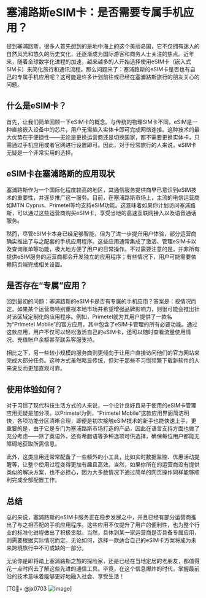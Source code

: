 # 塞浦路斯eSIM卡：是否需要专属手机应用？

提到塞浦路斯，很多人首先想到的是地中海上的这个美丽岛国，它不仅拥有迷人的自然风光和悠久的历史文化，还逐渐成为国际游客和商务人士关注的焦点。近年来，随着全球数字化进程的加速，越来越多的人开始选择使用eSIM卡（嵌入式SIM卡）来简化旅行和通讯流程。那么问题来了：塞浦路斯的eSIM卡是否也有自己的专属手机应用呢？这可能是许多计划前往或已经在塞浦路斯旅行的朋友关心的问题。

## 什么是eSIM卡？

首先，让我们简单回顾一下eSIM卡的概念。与传统的物理SIM卡不同，eSIM是一种直接嵌入设备中的芯片，用户无需插入实体卡即可完成网络连接。这种技术的最大优势在于便捷性——无论是更换运营商还是切换国家，都不需要更换实体卡，只需通过手机应用或者官网进行设置即可。因此，对于经常旅行的人来说，eSIM卡无疑是一个非常实用的选择。

## eSIM卡在塞浦路斯的应用现状

塞浦路斯作为一个国际化程度较高的地区，其通信服务提供商早已意识到eSIM技术的重要性，并逐步推广这一服务。目前，在塞浦路斯市场上，主流的电信运营商如MTN Cyprus、Primetel等均支持eSIM功能。这意味着如果你计划访问塞浦路斯，可以通过这些运营商购买eSIM卡，享受当地的高速互联网接入以及语音通话服务。

然而，尽管eSIM卡本身已经足够智能，但为了进一步提升用户体验，部分运营商确实推出了与之配套的手机应用程序。这些应用通常集成了激活、管理eSIM卡以及查询账单等功能，极大地方便了用户的日常操作。不过需要注意的是，并非所有提供eSIM服务的运营商都会开发独立的应用程序；有些情况下，用户可能需要依赖网页端完成相关设置。

## 是否存在“专属”应用？

回到最初的问题：塞浦路斯的eSIM卡是否有专属的手机应用？答案是：视情况而定。如果某个运营商特别重视本地市场并希望增强品牌影响力，则很可能会推出针对该区域定制化的应用程序。例如，Primetel就为其用户提供了一款名为“Primetel Mobile”的官方应用，其中包含了eSIM卡管理的所有必要功能。通过这款应用，用户不仅可以轻松激活自己的eSIM卡，还可以随时查看流量使用情况、充值账户余额甚至联系客服支持。

相比之下，另一些较小规模的服务商则更倾向于让用户直接访问他们的官方网站来完成大部分任务。这种方式虽然略显传统，但对于那些不习惯频繁下载新软件的人来说反而更加直观可靠。

## 使用体验如何？

对于习惯了现代科技生活方式的人来说，一个设计良好且易于使用的eSIM卡管理应用无疑是加分项。以Primetel为例，“Primetel Mobile”这款应用界面简洁明快，各项功能分区清晰合理，即便是初次接触eSIM技术的新手也能快速上手。更重要的是，由于它是专门为塞浦路斯市场打造的产品，因此在语言支持方面也做了充分考虑——除了英语外，还有希腊语等多种选项可供选择，确保每位用户都能无障碍地获取所需信息。

此外，这类应用还常常配备了一些额外的小工具，比如实时数据监控、优惠活动提醒等，让整个使用过程变得更加有趣且高效。当然，如果你所在的运营商没有提供类似的解决方案，也不必担心，因为大多数情况下通过简单的网页操作同样能够顺利完成全部配置工作。

## 总结

总的来说，塞浦路斯的eSIM卡服务正在稳步发展之中，并且已经有部分运营商推出了与之相匹配的手机应用程序。这些应用不仅提升了用户的便利性，也为整个行业的标准化进程做出了积极贡献。当然，具体到某一家运营商是否具备专属应用，则需要根据实际情况而定。无论如何，选择一款适合自己的eSIM卡方案将成为未来跨境旅行中不可或缺的一部分。

无论你是即将踏上塞浦路斯之旅的探险家，还是已经在当地定居的老朋友，都值得花一点时间去了解这些先进的通信工具。毕竟，在这个信息爆炸的时代，掌握最前沿的技术意味着能够更好地融入社会、享受生活！

[TG💪+ @jx0703 ![Image](https://github.com/user-attachments/assets/dbca1d08-cadb-493c-b0ec-ad6f7a83f270)]